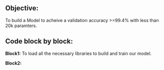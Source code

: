 ## **Objective:**
To build a Model to acheive a validation accuracy >=99.4% with less than 20k paramters.
 
## **Code block by block:**

**Block1:** To load all the necessary libraries to build and train our model. 

**Block2:** 
